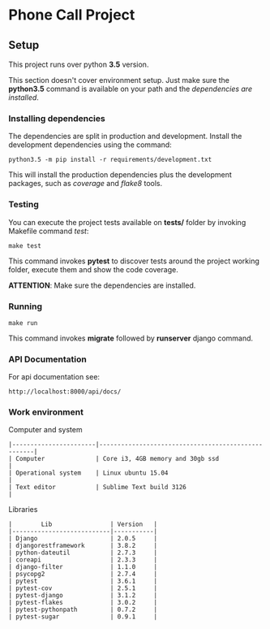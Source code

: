 
# Phone Call Project


## Setup

This project runs over python **3.5** version.

This section doesn't cover environment setup. Just make sure the **python3.5** command is available on your path and the *dependencies are installed*.


### Installing dependencies

The dependencies are split in production and development. Install the development dependencies using the command:

    python3.5 -m pip install -r requirements/development.txt

This will install the production dependencies plus the development packages, such as *coverage* and *flake8* tools.


### Testing

You can execute the project tests available on **tests/** folder by invoking Makefile command *test*:

    make test

This command invokes **pytest** to discover tests around the project working folder, execute them and show the code coverage.

**ATTENTION**: Make sure the dependencies are installed.


### Running

    make run

This command invokes **migrate** followed by **runserver** django command.


### API Documentation

For api documentation see:

    http://localhost:8000/api/docs/


### Work environment

Computer and system

    |-----------------------|----------------------------------------------------|
    | Computer              | Core i3, 4GB memory and 30gb ssd                   |
    | Operational system    | Linux ubuntu 15.04                                 |
    | Text editor           | Sublime Text build 3126                            |


Libraries
    
    |        Lib                | Version   |
    |---------------------------|-----------|
    | Django                    | 2.0.5     |
    | djangorestframework       | 3.8.2     |
    | python-dateutil           | 2.7.3     | 
    | coreapi                   | 2.3.3     |
    | django-filter             | 1.1.0     |
    | psycopg2                  | 2.7.4     |
    | pytest                    | 3.6.1     |
    | pytest-cov                | 2.5.1     |
    | pytest-django             | 3.1.2     |
    | pytest-flakes             | 3.0.2     |
    | pytest-pythonpath         | 0.7.2     |
    | pytest-sugar              | 0.9.1     |